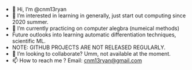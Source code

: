 - 👋 Hi, I’m @cnm13ryan
- 👀 I’m interested in learning in generally, just start out computing since 2020 summer.
- 🌱 I’m currently practicing on computer alegbra (numeical methods)
- Future outlooks into learning automatic differentiation techniques, scientific ML.
- NOTE: GITHUB PROJECTS ARE NOT RELEASED REGULARLY.
- 💞️ I’m looking to collaborate? Umm, not available at the moment.
- 📫 How to reach me ? Email: cnm13ryan@gmail.com
